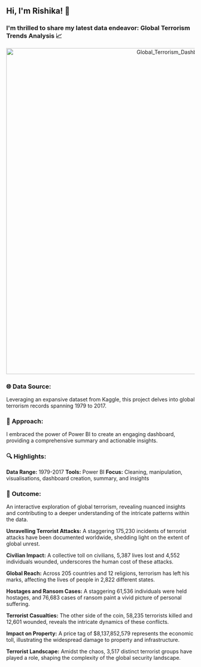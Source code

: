 ## Hi, I'm **Rishika!** 👋
### I'm thrilled to share my latest data endeavor: Global Terrorism Trends Analysis 📈
<div id="header" align="center">
<img width="872" alt="Global_Terrorism_Dashboard" src="https://github.com/RishikaB-05/Global_Terrorism_Analysis/assets/157221360/f260f7b1-6be5-40ca-8f2d-22a0b16f132b">
</div>


### 🌐 **Data Source:**
Leveraging an expansive dataset from Kaggle, this project delves into global terrorism records spanning 1979 to 2017.

### 🚀 **Approach:** 
I embraced the power of Power BI to create an engaging dashboard, providing a comprehensive summary and actionable insights.

### 🔍 **Highlights:**

**Data Range:** 1979-2017
**Tools:** Power BI
**Focus:** Cleaning, manipulation, visualisations, dashboard creation, summary, and insights

### 🌟 **Outcome:** 
An interactive exploration of global terrorism, revealing nuanced insights and contributing to a deeper understanding of the intricate patterns within the data.

 **Unravelling Terrorist Attacks:** A staggering 175,230 incidents of terrorist attacks have been documented worldwide, shedding light on the extent of global unrest.   

**Civilian Impact:** A collective toll on civilians, 5,387 lives lost and 4,552 individuals wounded, underscores the human cost of these attacks.  

**Global Reach:** Across 205 countries and 12 religions, terrorism has left his marks, affecting the lives of people in 2,822 different states.  

**Hostages and Ransom Cases:** A staggering 61,536 individuals were held hostages, and 76,683 cases of ransom paint a vivid picture of personal suffering.  

**Terrorist Casualties:** The other side of the coin, 58,235 terrorists killed and 12,601 wounded, reveals the intricate dynamics of these conflicts.  

**Impact on Property:** A price tag of $8,137,852,579 represents the economic toll, illustrating the widespread damage to property and infrastructure.  

**Terrorist Landscape:** Amidst the chaos, 3,517 distinct terrorist groups have played a role, shaping the complexity of the global security landscape.  
